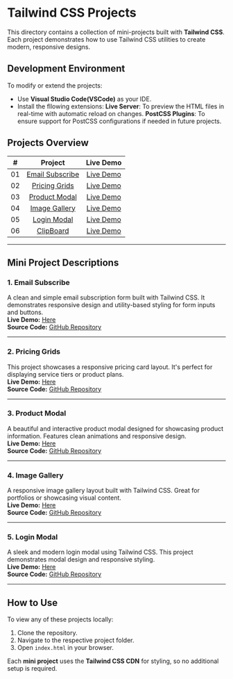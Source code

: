 # Tailwind CSS Projects

This directory contains a collection of mini-projects built with **Tailwind CSS**. Each project demonstrates how to use Tailwind CSS utilities to create modern, responsive designs.

## Development Environment

To modify or extend the projects:

- Use **Visual Studio Code(VSCode)** as your IDE.
- Install the fllowing extensions:
  **Live Server**: To preview the HTML files in real-time with automatic reload on changes.
  **PostCSS Plugins**: To ensure support for PostCSS configurations if needed in future projects.

## Projects Overview

|  #  |                                                               Project                                                               |                                                           Live Demo                                                           |
| :-: | :---------------------------------------------------------------------------------------------------------------------------------: | :---------------------------------------------------------------------------------------------------------------------------: |
| 01  | [Email Subscribe](https://github.com/Rurutia1027/frontend-playground/tree/main/tailwind-css-projects/mini-projects/email-subscribe) | [Live Demo](https://rurutia1027.github.io/frontend-playground/tailwind-css-projects/mini-projects/email-subscribe/index.html) |
| 02  |   [Pricing Grids](https://github.com/Rurutia1027/frontend-playground/tree/main/tailwind-css-projects/mini-projects/pricing-cards)   |  [Live Demo](https://rurutia1027.github.io/frontend-playground/tailwind-css-projects/mini-projects/pricing-cards/index.html)  |
| 03  |   [Product Modal](https://github.com/Rurutia1027/frontend-playground/tree/main/tailwind-css-projects/mini-projects/product-modal)   |  [Live Demo](https://rurutia1027.github.io/frontend-playground/tailwind-css-projects/mini-projects/product-modal/index.html)  |
| 04  |   [Image Gallery](https://github.com/Rurutia1027/frontend-playground/tree/main/tailwind-css-projects/mini-projects/image-gallery)   |  [Live Demo](https://rurutia1027.github.io/frontend-playground/tailwind-css-projects/mini-projects/image-gallery/index.html)  |
| 05  |     [Login Modal](https://github.com/Rurutia1027/frontend-playground/tree/main/tailwind-css-projects/mini-projects/login-modal)     |   [Live Demo](https://rurutia1027.github.io/frontend-playground/tailwind-css-projects/mini-projects/login-modal/index.html)   |
| 06  |     [ClipBoard](https://github.com/Rurutia1027/frontend-playground/tree/main/tailwind-css-projects/website-projects/clipboard)     |   [Live Demo](https://tailwind-website-clipboard.netlify.app/)   |


---

## Mini Project Descriptions

### 1. Email Subscribe

A clean and simple email subscription form built with Tailwind CSS. It demonstrates responsive design and utility-based styling for form inputs and buttons.  
**Live Demo:** [Here](https://rurutia1027.github.io/frontend-playground/tailwind-css-projects/mini-projects/email-subscribe/index.html)  
**Source Code:** [GitHub Repository](https://github.com/Rurutia1027/frontend-playground/tree/main/tailwind-css-projects/mini-projects/email-subscribe)

---

### 2. Pricing Grids

This project showcases a responsive pricing card layout. It's perfect for displaying service tiers or product plans.  
**Live Demo:** [Here](https://rurutia1027.github.io/frontend-playground/tailwind-css-projects/mini-projects/pricing-cards/index.html)  
**Source Code:** [GitHub Repository](https://github.com/Rurutia1027/frontend-playground/tree/main/tailwind-css-projects/mini-projects/pricing-cards)

---

### 3. Product Modal

A beautiful and interactive product modal designed for showcasing product information. Features clean animations and responsive design.  
**Live Demo:** [Here](https://rurutia1027.github.io/frontend-playground/tailwind-css-projects/mini-projects/product-modal/index.html)  
**Source Code:** [GitHub Repository](https://github.com/Rurutia1027/frontend-playground/tree/main/tailwind-css-projects/mini-projects/product-modal)

---

### 4. Image Gallery

A responsive image gallery layout built with Tailwind CSS. Great for portfolios or showcasing visual content.  
**Live Demo:** [Here](https://rurutia1027.github.io/frontend-playground/tailwind-css-projects/mini-projects/image-gallery/index.html)  
**Source Code:** [GitHub Repository](https://github.com/Rurutia1027/frontend-playground/tree/main/tailwind-css-projects/mini-projects/image-gallery)

---

### 5. Login Modal

A sleek and modern login modal using Tailwind CSS. This project demonstrates modal design and responsive styling.  
**Live Demo:** [Here](https://rurutia1027.github.io/frontend-playground/tailwind-css-projects/mini-projects/login-modal/index.html)  
**Source Code:** [GitHub Repository](https://github.com/Rurutia1027/frontend-playground/tree/main/tailwind-css-projects/mini-projects/login-modal)

---

## How to Use

To view any of these projects locally:

1. Clone the repository.
2. Navigate to the respective project folder.
3. Open `index.html` in your browser.

Each **mini project** uses the **Tailwind CSS CDN** for styling, so no additional setup is required.
